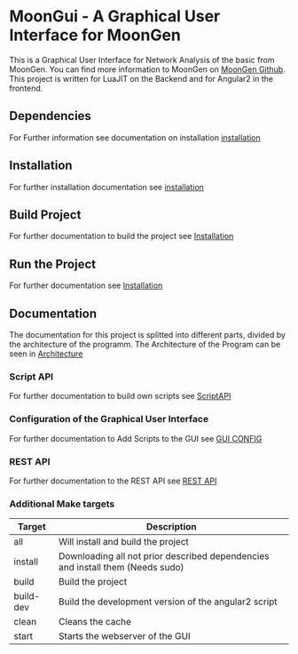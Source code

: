 # MoonGui - A Graphical User Interface for MoonGen
This is a Graphical User Interface for Network Analysis of the basic from MoonGen.
You can find more information to MoonGen on [MoonGen Github](https://github.com/emmericp/MoonGen).
This project is written for LuaJIT on the Backend and for Angular2 in the frontend.

## Dependencies
For Further information see documentation on installation [installation](INSTALL.md)

## Installation
For further installation documentation see [installation](INSTALL.md)

## Build Project
For further documentation to build the project see [Installation](INSTALL.md)

## Run the Project
For further documentation see [Installation](INSTALL.md)

## Documentation
The documentation for this project is splitted into different parts, divided by the architecture of
the programm. The Architecture of the Program can be seen in [Architecture](ARCH.md)
### Script API
For further documentation to build own scripts see [ScriptAPI](SCRIPTAPI.md)
### Configuration of the Graphical User Interface
For further documentation to Add Scripts to the GUI see [GUI CONFIG](GUICONFIG.md)
### REST API
For further documentation to the REST API see [REST API](RESTAPI.md)

### Additional Make targets
<table>
<thead>
<tr><th>Target</th><th>Description</th></tr>
</thead>
<tbody>
<tr>
<td>all</td><td>Will install and build the project</td>
</tr>
<tr>
<td>install</td><td>Downloading all not prior described dependencies and install them (Needs sudo)</td>
</tr>
<tr>
<td>build</td><td>Build the project</td>
</tr>
<tr>
<td>build-dev</td><td>Build the development version of the angular2 script</td>
</tr>
<tr>
<td>clean</td><td>Cleans the cache</td>
</tr>
<tr>
<td>start</td><td>Starts the webserver of the GUI</td>
</tr>
</tbody>
<table>
